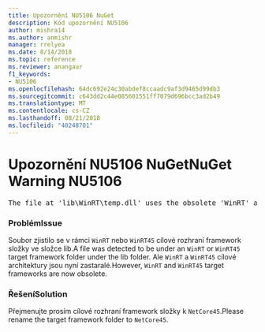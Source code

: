 ```yaml
---
title: Upozornění NU5106 NuGet
description: Kód upozornění NU5106
author: mishra14
ms.author: anmishr
manager: rrelyea
ms.date: 8/14/2018
ms.topic: reference
ms.reviewer: anangaur
f1_keywords:
- NU5106
ms.openlocfilehash: 64dc692e24c30abdef8ccaadc9af3d9465d99db3
ms.sourcegitcommit: c643dd2c44e085601551ff7079d696bcc3ad2b49
ms.translationtype: MT
ms.contentlocale: cs-CZ
ms.lasthandoff: 08/21/2018
ms.locfileid: "40248701"
---
```

# <a name="nuget-warning-nu5106"></a><span data-ttu-id="5a857-103">Upozornění NU5106 NuGet</span><span class="sxs-lookup"><span data-stu-id="5a857-103">NuGet Warning NU5106</span></span>
<pre>The file at 'lib\WinRT\temp.dll' uses the obsolete 'WinRT' as the framework folder. Replace 'WinRT' or 'WinRT45' with 'NetCore45'.</pre>

### <a name="issue"></a><span data-ttu-id="5a857-104">Problém</span><span class="sxs-lookup"><span data-stu-id="5a857-104">Issue</span></span>

<span data-ttu-id="5a857-105">Soubor zjistilo se v rámci `WinRT` nebo `WinRT45` cílové rozhraní framework složky ve složce lib.</span><span class="sxs-lookup"><span data-stu-id="5a857-105">A file was detected to be under an `WinRT` or `WinRT45` target framework folder under the lib folder.</span></span> <span data-ttu-id="5a857-106">Ale `WinRT` a `WinRT45` cílové architektury jsou nyní zastaralé.</span><span class="sxs-lookup"><span data-stu-id="5a857-106">However, `WinRT` and `WinRT45` target frameworks are now obsolete.</span></span>


### <a name="solution"></a><span data-ttu-id="5a857-107">Řešení</span><span class="sxs-lookup"><span data-stu-id="5a857-107">Solution</span></span>

<span data-ttu-id="5a857-108">Přejmenujte prosím cílové rozhraní framework složky k `NetCore45`.</span><span class="sxs-lookup"><span data-stu-id="5a857-108">Please rename the target framework folder to `NetCore45`.</span></span>

